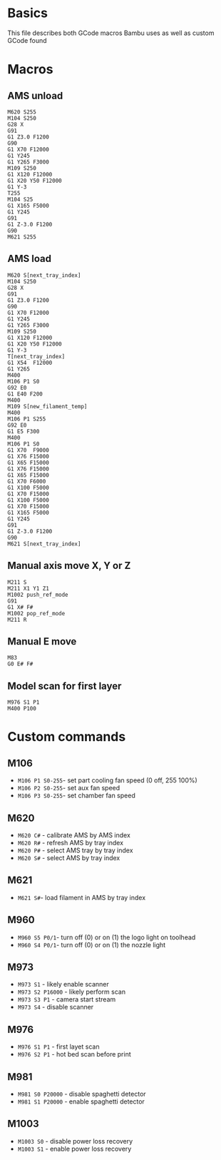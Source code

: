 # Basics

This file describes both GCode macros Bambu uses as well as custom GCode found

# Macros

## AMS unload

```gcode
M620 S255
M104 S250
G28 X
G91
G1 Z3.0 F1200
G90
G1 X70 F12000
G1 Y245
G1 Y265 F3000
M109 S250
G1 X120 F12000
G1 X20 Y50 F12000
G1 Y-3
T255
M104 S25
G1 X165 F5000
G1 Y245
G91
G1 Z-3.0 F1200
G90
M621 S255
```

## AMS load

```gcode
M620 S[next_tray_index]
M104 S250
G28 X
G91
G1 Z3.0 F1200
G90
G1 X70 F12000
G1 Y245
G1 Y265 F3000
M109 S250
G1 X120 F12000
G1 X20 Y50 F12000
G1 Y-3
T[next_tray_index]
G1 X54  F12000
G1 Y265
M400
M106 P1 S0
G92 E0
G1 E40 F200
M400
M109 S[new_filament_temp]
M400
M106 P1 S255
G92 E0
G1 E5 F300
M400
M106 P1 S0
G1 X70  F9000
G1 X76 F15000
G1 X65 F15000
G1 X76 F15000
G1 X65 F15000
G1 X70 F6000
G1 X100 F5000
G1 X70 F15000
G1 X100 F5000
G1 X70 F15000
G1 X165 F5000
G1 Y245
G91
G1 Z-3.0 F1200
G90
M621 S[next_tray_index]
```

## Manual axis move X, Y or Z

```gcode
M211 S
M211 X1 Y1 Z1
M1002 push_ref_mode
G91
G1 X# F#
M1002 pop_ref_mode
M211 R
```

## Manual E move

```gcode
M83
G0 E# F#
```

## Model scan for first layer

```
M976 S1 P1
M400 P100
```

# Custom commands

## M106

- `M106 P1 S0-255`- set part cooling fan speed (0 off, 255 100%)
- `M106 P2 S0-255`- set aux fan speed
- `M106 P3 S0-255`- set chamber fan speed

## M620

- `M620 C#` - calibrate AMS by AMS index
- `M620 R#` - refresh AMS by tray index
- `M620 P#` - select AMS tray by tray index
- `M620 S#` - select AMS by tray index

## M621

- `M621 S#`- load filament in AMS by tray index

## M960

- `M960 S5 P0/1`- turn off (0) or on (1) the logo light on toolhead
- `M960 S4 P0/1`- turn off (0) or on (1) the nozzle light 

## M973

- `M973 S1` - likely enable scanner
- `M973 S2 P16000` - likely perform scan
- `M973 S3 P1` - camera start stream
- `M973 S4` - disable scanner

## M976

- `M976 S1 P1` - first layet scan
- `M976 S2 P1` - hot bed scan before print

## M981

- `M981 S0 P20000` - disable spaghetti detector
- `M981 S1 P20000` - enable spaghetti detector

## M1003

- `M1003 S0` - disable power loss recovery
- `M1003 S1` - enable power loss recovery

